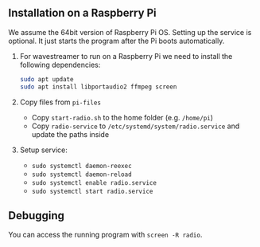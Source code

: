 ## Installation on a Raspberry Pi

We assume the 64bit version of Raspberry Pi OS.
Setting up the service is optional.
It just starts the program after the Pi boots automatically.

1. For wavestreamer to run on a Raspberry Pi we need to install the following dependencies: 

    ```bash
    sudo apt update
    sudo apt install libportaudio2 ffmpeg screen
    ```

2. Copy files from `pi-files`
    - Copy `start-radio.sh` to the home folder (e.g. `/home/pi`)
    - Copy `radio-service` to `/etc/systemd/system/radio.service` and update the paths inside

3. Setup service:
    - `sudo systemctl daemon-reexec`
    - `sudo systemctl daemon-reload`
    - `sudo systemctl enable radio.service`
    - `sudo systemctl start radio.service`

## Debugging

You can access the running program with `screen -R radio`.

